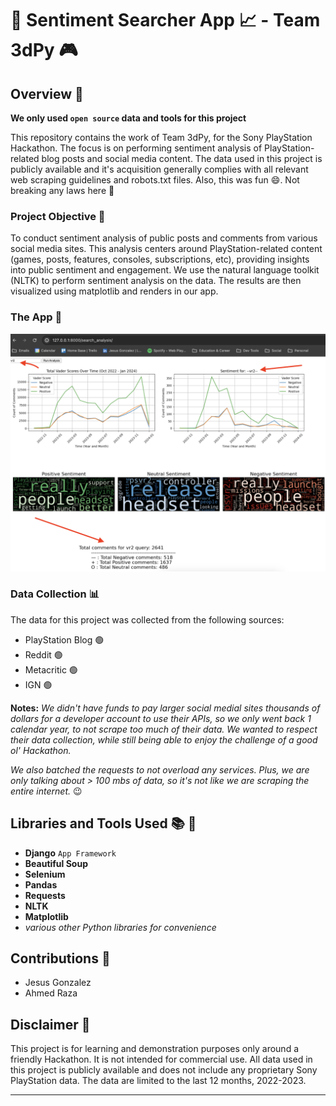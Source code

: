 # 🫧 Sentiment Searcher App 📈 - Team 3dPy 🎮

## Overview 📝

**We only used `open source` data and tools for this project**

This repository contains the work of Team 3dPy, for the Sony PlayStation Hackathon. The focus is on performing sentiment analysis of PlayStation-related blog posts and social media content. The data used in this project is publicly available and it's acquisition generally complies with all relevant web scraping guidelines and robots.txt files. Also, this was fun 😄. Not breaking any laws here 🚓

### Project Objective 🎯

To conduct sentiment analysis of public posts and comments from various social media sites. This analysis centers around PlayStation-related content (games, posts, features, consoles, subscriptions, etc), providing insights into public sentiment and engagement. We use the natural language toolkit (NLTK) to perform sentiment analysis on the data. The results are then visualized using matplotlib and renders in our app.  

### The App 📱

![Sentiment Searcher App](./Visualizations/App%20Example.png)

### Data Collection 📊

The data for this project was collected from the following sources:

- PlayStation Blog 🟢
- Reddit 🟢
- Metacritic 🟢
- IGN 🟢


**Notes:** *We didn't have funds to pay larger social medial sites thousands of dollars for a developer account to use their APIs, so we only went back 1 calendar year, to not scrape too much of their data. We wanted to respect their data collection, while still being able to enjoy the challenge of a good ol' Hackathon.*

*We also batched the requests to not overload any services. Plus, we are only talking about > 100 mbs of data, so it's not like we are scraping the entire internet.* 😉

## Libraries and Tools Used 📚 🧰

- **Django** `App Framework`
- **Beautiful Soup**
- **Selenium**
- **Pandas**
- **Requests**
- **NLTK**
- **Matplotlib**
- *various other Python libraries for convenience*

## Contributions 🤝

- Jesus Gonzalez
- Ahmed Raza

## Disclaimer 📜

This project is for learning and demonstration purposes only around a friendly Hackathon. It is not intended for commercial use. All data used in this project is publicly available and does not include any proprietary Sony PlayStation data. The data are limited to the last 12 months, 2022-2023.

---